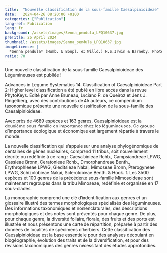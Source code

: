 ```yaml
---
title:  "Nouvelle classification de la sous-famille Caesalpinioideae"
date:   2024-04-26 08:20:00 +0100
categories: ["Publication"]
lang-ref: Publication
lang: fr
background: /assets/images/Senna_pendula_LPQ10637.jpg
preTitle: 26 April 2024
thumbnail: /assets/images/Senna_pendula_LPQ10637.jpg
imageLicense: |
  *Senna pendula* (Humb. & Bonpl. ex Willd.) H.S.Irwin & Barneby. Photo by Luciano P. de Queiroz
ratio: 70
---
```


Une nouvelle classification de la sous-famille Caesalpinioideae des Légumineuses est publiée !

Advances in Legume Systematics 14. Classification of Caesalpinioideae Part 2: Higher level classification a été publié en libre accès dans la revue PhytoKeys. Édité par Anne Bruneau, Luciano P. de Queiroz et Jens J. Ringelberg, avec des contributions de 45 auteurs, ce compendium taxonomique présente une nouvelle classification de la sous-famille des Caesalpinioideae. 

Avec près de 4689 espèces et 163 genres, Caesalpinioideae est la deuxième sous-famille en importance chez les légumineuses. Ce groupe d’importance écologique et économique est largement répartie à travers le monde. 

La nouvelle classification qui s’appuie sur une analyse phylogénomique de centaines de gènes nucléaires, comprend 11 tribus, soit nouvellement décrite ou redéfinie à ce rang : Caesalpinieae Rchb., Campsiandreae LPWG, Cassieae Bronn, Ceratonieae Rchb., Dimorphandreae Benth., Erythrophleeae LPWG, Gleditsieae Nakai, Mimoseae Bronn, Pterogyneae LPWG, Schizolobieae Nakai, Sclerolobieae Benth. & Hook. f. Les 3500 espèces et 100 genres de la précédente sous-famille Mimosoideae sont maintenant regroupés dans la tribu Mimoseae, redéfinie et organisée en 17 sous-clades. 

La monographie comprend une clé d’indentification aux genres et un glossaire illustré des termes morphologiques spécialisés des légumineuses. Des informations taxonomiques et nomenclaturales, des descriptions morphologiques et des notes sont présentés pour chaque genre. De plus, pour chaque genre, la diversité foliaire, florale, des fruits et des ports est illustrée et nous présentons une carte de répartition, préparée à partir des données de localités de spécimens d’herbiers. Cette classification des Caesalpinioideae est la base essentielle pour des analyses découlant en biogéographie, évolution des traits et de la diversification, et pour des révisions taxonomiques des genres nécessitant des études approfondies.


